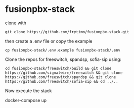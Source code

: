 # fusionpbx-stack
<p>clone with</p>

```
git clone https://github.com/frytimo/fusionpbx-stack.git
```

<p>then create a .env file or copy the example</p>

```
cp fusionpbx-stack/.env.example fusionpbx-stack/.env
```

<p>Clone the repos for freeswitch, spandsp, sofia-sip using:</p>

```
cd fusionpbx-stack/freeswitch/build && git clone https://github.com/signalwire/freeswitch && git clone https://github.com/freeswitch/spandsp && git clone https://github.com/freeswitch/sofia-sip && cd ../..
```

<p>Now execute the stack</p>
<p>docker-compose up</p>
